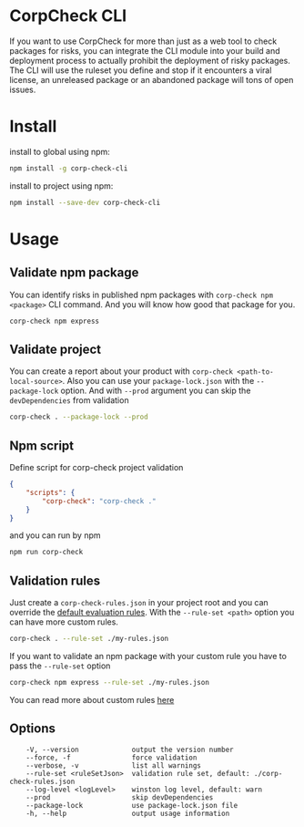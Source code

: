 # CorpCheck CLI
If you want to use CorpCheck for more than just as a web tool to check packages for risks, you can integrate the CLI module into your build and deployment process to actually prohibit the deployment of risky packages. The CLI will use the ruleset you define and stop if it encounters a viral license, an unreleased package or an abandoned package will tons of open issues.

# Install
install to global using npm:
```sh
npm install -g corp-check-cli
```
install to project using npm:
```sh
npm install --save-dev corp-check-cli
```
# Usage
## Validate npm package
You can identify risks in published npm packages with `corp-check npm <package>` CLI command. And you will know how good that package for you.
```sh
corp-check npm express
```

## Validate project
You can create a report about your product with `corp-check <path-to-local-source>`. Also you can use your `package-lock.json` with the `--package-lock` option. And with `--prod` argument you can skip the `devDependencies` from validation
```sh
corp-check . --package-lock --prod
```

## Npm script
Define script for corp-check project validation
```json
{
    "scripts": {
        "corp-check": "corp-check ."
    }
}
```
and you can run by npm
```sh
npm run corp-check
```

## Validation rules
Just create a `corp-check-rules.json` in your project root and you can override the [default evaluation rules](https://raw.githubusercontent.com/jaystack/corp-check-rest/master/default-rules.json). With the `--rule-set <path>` option you can have more custom rules.
```sh
corp-check . --rule-set ./my-rules.json
```
If you want to validate an npm package with your custom rule you have to pass the `--rule-set` option
```sh
corp-check npm express --rule-set ./my-rules.json
```
You can read more about custom rules [here](https://corp-check.corpjs.com/npm)

## Options
```
    -V, --version             output the version number
    --force, -f               force validation
    --verbose, -v             list all warnings
    --rule-set <ruleSetJson>  validation rule set, default: ./corp-check-rules.json
    --log-level <logLevel>    winston log level, default: warn
    --prod                    skip devDependencies
    --package-lock            use package-lock.json file
    -h, --help                output usage information
```
